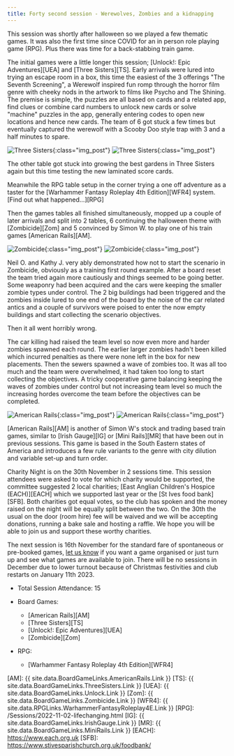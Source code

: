```yaml
---
title: Forty second session - Werewolves, Zombies and a kidnapping
---
```


This session was shortly after halloween so we played a few thematic games. It was also the first time since COVID for an in person role playing game (RPG). Plus there was time for a back-stabbing train game.

The initial games were a little longer this session; [Unlock!: Epic Adventures][UEA] and [Three Sisters][TS]. Early arrivals were lured into trying an escape room in a box, this time the easiest of the 3 offerings "The Seventh Screening", a Werewolf inspired fun romp through the horror film genre with cheeky nods in the artwork to films like Psycho and The Shining. The premise is simple, the puzzles are all based on cards and a related app, find clues or combine card numbers to unlock new cards or solve "machine" puzzles in the app, generally entering codes to open new locations and hence new cards. The team of 6 got stuck a few times but eventually captured the werewolf with a Scooby Doo style trap with 3 and a half minutes to spare. 

![Three Sisters](/images/posts/2022_11_02/ThreeSisters01.jpg "Three Sisters"){:class="img_post"}
![Three Sisters](/images/posts/2022_11_02/ThreeSisters02.jpg "Three Sisters"){:class="img_post"}

The other table got stuck into growing the best gardens in Three Sisters again but this time testing the new laminated score cards. 

Meanwhile the RPG table setup in the corner trying a one off adventure as a taster for the [Warhammer Fantasy Roleplay 4th Edition][WFR4] system. [Find out what happened...][RPG]

Then the games tables all finished simultaneously, mopped up a couple of later arrivals and split into 2 tables, 6 continuing the halloween theme with [Zombicide][Zom] and 5 convinced by Simon W. to play one of his train games [American Rails][AM].

![Zombicide](/images/posts/2022_11_02/Zombicide01.jpg "Zombicide"){:class="img_post"}
![Zombicide](/images/posts/2022_11_02/Zombicide02.jpg "Zombicide"){:class="img_post"}

Neil O. and Kathy J. very ably demonstrated how not to start the scenario in Zombicide, obviously as a training first round example. After a board reset the team tried again more cautiously and things seemed to be going better. Some weaponry had been acquired and the cars were keeping the smaller zombie types under control. The 2 big buildings had been triggered and the zombies inside lured to one end of the board by the noise of the car related antics and a couple of survivors were poised to enter the now empty buildings and start collecting the scenario objectives.

Then it all went horribly wrong.

The car killing had raised the team level so now even more and harder zombies spawned each round. The earlier larger zombies hadn't been killed which incurred penalties as there were none left in the box for new placements. Then the sewers spawned a wave of zombies too. It was all too much and the team were overwhelmed, it had taken too long to start collecting the objectives. A tricky cooperative game balancing keeping the waves of zombies under control but not increasing team level so much the increasing hordes overcome the team before the objectives can be completed.

![American Rails](/images/posts/2022_11_02/AmericanRails01.jpg "American Rails"){:class="img_post"}
![American Rails](/images/posts/2022_11_02/AmericanRails02.jpg "American Rails"){:class="img_post"}

[American Rails][AM] is another of Simon W's stock and trading based train games, similar to [Irish Gauge][IG] or [Mini Rails][MR] that have been out in previous sessions. This game is based in the South Eastern states of America and introduces a few rule variants to the genre with city dilution and variable set-up and turn order.

Charity Night is on the 30th November in 2 sessions time. This session attendees were asked to vote for which charity would be supported, the committee suggested 2 local charities; [East Anglian Children's Hospice (EACH)][EACH] which we supported last year or the [St Ives food bank][SFB]. Both charities got equal votes, so the club has spoken and the money raised on the night will be equally split between the two. On the 30th the usual on the door (room hire) fee will be waived and we will be accepting donations, running a bake sale and hosting a raffle. We hope you will be able to join us and support these worthy charities.

The next session is 16th November for the standard fare of spontaneous or pre-booked games, [let us know][Contact] if you want a game organised or just turn up and see what games are available to join.
There will be no sessions in December due to lower turnout because of Christmas festivities and club restarts on January 11th 2023. 

* Total Session Attendance: 15
* Board Games:

	 * [American Rails][AM]
	 * [Three Sisters][TS]
	 * [Unlock!: Epic Adventures][UEA]
	 * [Zombicide][Zom]

* RPG:	
	 * [Warhammer Fantasy Roleplay 4th Edition][WFR4]

	 
[AM]: {{ site.data.BoardGameLinks.AmericanRails.Link }}
[TS]: {{ site.data.BoardGameLinks.ThreeSisters.Link }}
[UEA]: {{ site.data.BoardGameLinks.Unlock.Link }}
[Zom]: {{ site.data.BoardGameLinks.Zombicide.Link }}
[WFR4]: {{ site.data.RPGLinks.WarhammerFantasyRoleplay4E.Link }}
[RPG]: /Sessions/2022-11-02-lifechanging.html
[IG]: {{ site.data.BoardGameLinks.IrishGauge.Link }}
[MR]: {{ site.data.BoardGameLinks.MiniRails.Link }}
[EACH]: https://www.each.org.uk
[SFB]: https://www.stivesparishchurch.org.uk/foodbank/

[Contact]: /Contact.html

